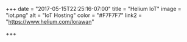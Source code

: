 +++
date = "2017-05-15T22:25:16-07:00"
title = "Helium IoT"
image = "iot.png"
alt = "IoT Hosting"
color = "#F7F7F7"
link2 = "https://www.helium.com/lorawan"

+++
